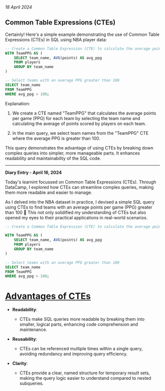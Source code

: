 *18 April 2024*

## Common Table Expressions (CTEs)

Certainly! Here's a simple example demonstrating the use of Common Table Expressions (CTEs) in SQL using NBA player data:

```sql
-- Create a Common Table Expression (CTE) to calculate the average points per game (PPG) for each team
WITH TeamPPG AS (
    SELECT team_name, AVG(points) AS avg_ppg
    FROM players
    GROUP BY team_name
)

-- Select teams with an average PPG greater than 100
SELECT team_name
FROM TeamPPG
WHERE avg_ppg > 100;
```

Explanation:

1. We create a CTE named "TeamPPG" that calculates the average points per game (PPG) for each team by selecting the team name and calculating the average of points scored by players on each team.

2. In the main query, we select team names from the "TeamPPG" CTE where the average PPG is greater than 100.

This query demonstrates the advantage of using CTEs by breaking down complex queries into simpler, more manageable parts. It enhances readability and maintainability of the SQL code. 

---

**Diary Entry - April 16, 2024**

Today's learnint focussed on Common Table Expressions (CTEs). Through DataCamp, I explored how CTEs can streamline complex queries, making them more readable and easier to manage. 

As I delved into the NBA dataset in practice, I devised a simple SQL query using CTEs to find teams with an average points per game (PPG) greater than 100 🔽 This not only solidified my understanding of CTEs but also opened my eyes to their practical applications in real-world scenarios. 
 
```sql
-- Create a Common Table Expression (CTE) to calculate the average points per game (PPG) for each team

WITH TeamPPG AS (
    SELECT team_name, AVG(points) AS avg_ppg
    FROM players
    GROUP BY team_name
)

-- Select teams with an average PPG greater than 100
SELECT team_name
FROM TeamPPG
WHERE avg_ppg > 100;

```
# <ins> Advantages of CTEs </ins> 
- **Readability**: 
  - CTEs make SQL queries more readable by breaking them into smaller, logical parts, enhancing code comprehension and maintenance.

- **Reusability**:
  - CTEs can be referenced multiple times within a single query, avoiding redundancy and improving query efficiency.

- **Clarity**:
  - CTEs provide a clear, named structure for temporary result sets, making the query logic easier to understand compared to nested subqueries.









